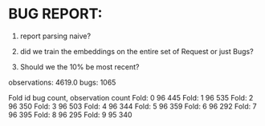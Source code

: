 # BUG REPORT:
1) report parsing naive?
2) did we train the embeddings on the entire set of Request or just Bugs?

3) Should we the 10% be most recent?

observations: 4619.0
bugs: 1065

Fold id bug count, observation count
Fold: 0 96 445
Fold: 1 96 535
Fold: 2 96 350
Fold: 3 96 503
Fold: 4 96 344
Fold: 5 96 359
Fold: 6 96 292
Fold: 7 96 395
Fold: 8 96 295
Fold: 9 95 340





